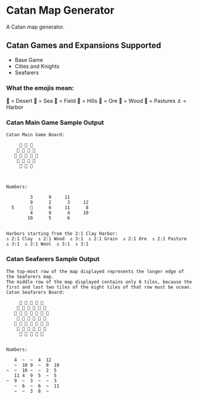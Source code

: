 # Catan Map Generator

A Catan map generator.

## Catan Games and Expansions Supported
- Base Game
- Cities and Knights
- Seafarers

### What the emojis mean:
🌵 = Desert 
🌊 = Sea 
🌾 = Field 
🧱 = Hills 
🗻 = Ore 
🌳 = Wood 
🐑 = Pastures 
⚓ = Harbor

### Catan Main Game Sample Output
```
Catan Main Game Board: 

     🌳 🗻 🧱
    🐑 🌳 🗻 🐑
   🌾 🌵 🌾 🐑 🌾
    🐑 🌳 🌾 🧱
     🗻 🧱 🌳



Numbers:

         3      9     11
         9      2      3     12
  5      🌵      6     11      8
         4      8      4     10
        10      5      6


Harbors starting from the 2:1 Clay Harbor:
⚓ 2:1 Clay  ⚓ 2:1 Wood  ⚓ 3:1  ⚓ 2:1 Grain  ⚓ 2:1 Ore  ⚓ 2:1 Pasture  ⚓ 3:1  ⚓ 2:1 Wool  ⚓ 3:1  ⚓ 3:1
```
### Catan Seafarers Sample Output
```
The top-most row of the map displayed represents the longer edge of the Seafarers map.
The middle row of the map displayed contains only 6 tiles, because the first and last two tiles of the eight tiles of that row must be ocean.
Catan Seafarers Board:

     🐑 🌊 🌊 🗻 🌳
    🌊 🌾 🌾 🌊 🧱 🌳
   🌊 🌊 🌳 🌊 🌊 🐑 🌳
    🐑 🌳 🧱 🌾 🌊 🗻
   🌊 🗻 🌊 🗻 🌊 🌊 🧱
    🌊 🐑 🌊 🌾 🌊 🐑
     🌊 🌊 🧱 🌾 🌊


Numbers:

   4  ~  ~  4  12
   ~  10 9  ~  8  10
~  ~  10 ~  ~  2  5
   11 4  9  5  ~  5
~  9  ~  3  ~  ~  3
   ~  6  ~  6  ~  11
   ~  ~  3  8  ~
```

